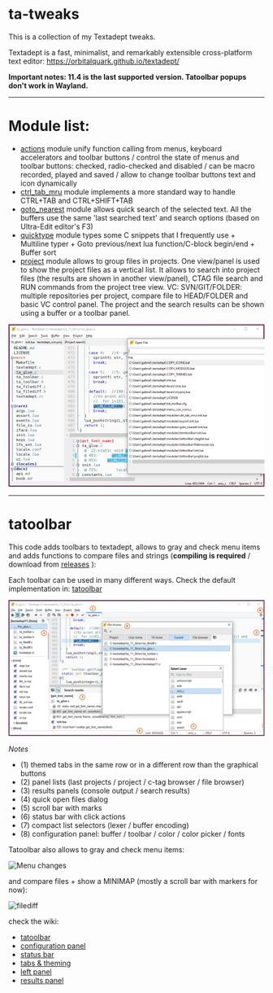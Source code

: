 # ta-tweaks

This is a collection of my Textadept tweaks.

Textadept is a fast, minimalist, and remarkably extensible cross-platform text editor: https://orbitalquark.github.io/textadept/

**Important notes: 11.4 is the last supported version. Tatoolbar popups don't work in Wayland.**

***

# Module list:

* [actions](https://github.com/gabdub/ta-tweaks/wiki/actions) module unify function calling from menus, keyboard accelerators and toolbar buttons / control the state of menus and toolbar buttons: checked, radio-checked and disabled / can be macro recorded, played and saved / allow to change toolbar buttons text and icon dynamically
* [ctrl_tab_mru](https://github.com/gabdub/ta-tweaks/wiki/ctrl_tab_mru-module) module implements a more standard way to handle CTRL+TAB and CTRL+SHIFT+TAB
* [goto_nearest](https://github.com/gabdub/ta-tweaks/wiki/goto_nearest-module) module allows quick search of the selected text. All the buffers use the same 'last searched text' and search options (based on Ultra-Edit editor's F3)
* [quicktype](https://github.com/gabdub/ta-tweaks/wiki/quicktype-module) module types some C snippets that I frequently use + Multiline typer + Goto previous/next lua function/C-block begin/end + Buffer sort
* [project](https://github.com/gabdub/ta-tweaks/wiki/project-module) module allows to group files in projects. One view/panel is used to show the project files as a vertical list. It allows to search into project files (the results are shown in another view/panel),
  CTAG file search and RUN commands from the project tree view. VC: SVN/GIT/FOLDER: multiple repositories per project, compare file to HEAD/FOLDER and basic VC control panel. The project and the search results can be shown using a buffer or a toolbar panel.

![Project](https://github.com/gabdub/ta-tweaks/blob/master/screencapt/tatoolbar_off.png "Project without ta-toolbar")

***

# tatoolbar
This code adds toolbars to textadept, allows to gray and check menu items and adds functions to
compare files and strings (__compiling is required__ / download from [releases](https://github.com/gabdub/ta-tweaks/releases) ):

Each toolbar can be used in many different ways. Check the default implementation in: [tatoolbar](https://github.com/gabdub/ta-tweaks/wiki/tatoolbar)

![ta-toolbar](https://github.com/gabdub/ta-tweaks/blob/master/screencapt/tatoolbar_on.png "ta-toolbar demo")

_Notes_

* (1) themed tabs in the same row or in a different row than the graphical buttons
* (2) panel lists (last projects / project / c-tag browser / file browser)
* (3) results panels (console output / search results)
* (4) quick open files dialog
* (5) scroll bar with marks
* (6) status bar with click actions
* (7) compact list selectors (lexer / buffer encoding)
* (8) configuration panel: buffer / toolbar / color / color picker / fonts

Tatoolbar also allows to gray and check menu items:

![Menu changes](https://github.com/gabdub/ta-tweaks/wiki/img/ttbmenu.png "Menu changes")

and compare files + show a MINIMAP (mostly a scroll bar with markers for now):

![filediff](https://github.com/gabdub/ta-tweaks/wiki/img/filediff.png "File diff")

check the wiki:
* [tatoolbar](https://github.com/gabdub/ta-tweaks/wiki/tatoolbar)
* [configuration panel](https://github.com/gabdub/ta-tweaks/wiki/tatoolbar---configuration-panel)
* [status bar](https://github.com/gabdub/ta-tweaks/wiki/tatoolbar---status-bar)
* [tabs & theming](https://github.com/gabdub/ta-tweaks/wiki/tatoolbar---tabs-&-theming)
* [left panel](https://github.com/gabdub/ta-tweaks/wiki/tatoolbar---left-panel)
* [results panel](https://github.com/gabdub/ta-tweaks/wiki/tatoolbar---results-panel)

